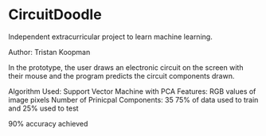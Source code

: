 # CircuitDoodle
Independent extracurricular project to learn machine learning.

Author: Tristan Koopman

In the prototype, the user draws an electronic circuit on the screen with their mouse and the program predicts the circuit components drawn. 

Algorithm Used: Support Vector Machine with PCA
Features: RGB values of image pixels
Number of Prinicpal Components: 35
75% of data used to train and 25% used to test

90% accuracy achieved
